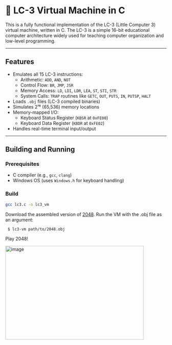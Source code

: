 
# 🧠 LC-3 Virtual Machine in C

This is a fully functional implementation of the LC-3 (Little Computer 3) virtual machine, written in C. The LC-3 is a simple 16-bit educational computer architecture widely used for teaching computer organization and low-level programming.

---

## Features

- Emulates all 15 LC-3 instructions:
  - Arithmetic: `ADD`, `AND`, `NOT`
  - Control Flow: `BR`, `JMP`, `JSR`
  - Memory Access: `LD`, `LDI`, `LDR`, `LEA`, `ST`, `STI`, `STR`
  - System Calls: `TRAP` routines like `GETC`, `OUT`, `PUTS`, `IN`, `PUTSP`, `HALT`
- Loads `.obj` files (LC-3 compiled binaries)
- Simulates 2¹⁶ (65,536) memory locations
- Memory-mapped I/O:
  - Keyboard Status Register (`KBSR` at `0xFE00`)
  - Keyboard Data Register (`KBDR` at `0xFE02`)
- Handles real-time terminal input/output
---

## Building and Running

### Prerequisites

- C compiler (e.g., `gcc`, `clang`)
- Windows OS (uses `Windows.h` for keyboard handling)

### Build

```bash
gcc lc3.c -o lc3_vm
```
Download the assembled version of [2048](https://www.jmeiners.com/lc3-vm/supplies/2048.obj).
Run the VM with the .obj file as an argument:
```bash
 $ lc3-vm path/to/2048.obj
```

Play 2048!


<img width="432" height="293" alt="image" src="https://github.com/user-attachments/assets/6258e182-f1bc-4f1f-8273-eb65c54c2ce7" />

